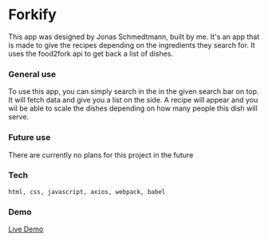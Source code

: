 # Forkify

This app was designed by Jonas Schmedtmann, built by me. It's an app that is made to give the recipes depending on the ingredients they search for. It uses the food2fork api to get back a list of dishes. 

### General use

To use this app, you can simply search in the in the given search bar on top. It will fetch data and give you a list on the side. A recipe will appear and you wil be able to scale the dishes depending on how many people this dish will serve. 

### Future use

There are currently no plans for this project in the future

### Tech 

```
html, css, javascript, axios, webpack, babel
```

### Demo

[Live Demo](https://brandonjoe.github.io/forkify/)

